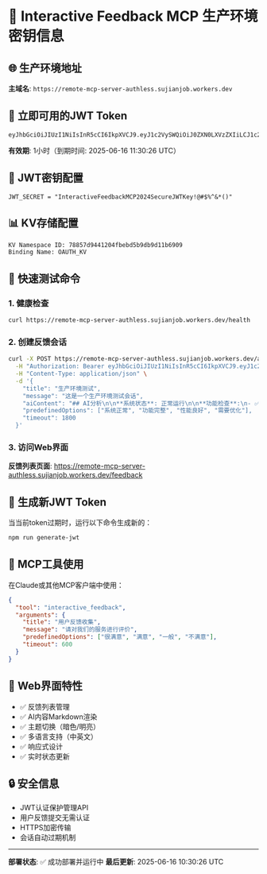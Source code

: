 # 🔐 Interactive Feedback MCP 生产环境密钥信息

## 🌐 生产环境地址
**主域名**: `https://remote-mcp-server-authless.sujianjob.workers.dev`

## 🎯 立即可用的JWT Token
```
eyJhbGciOiJIUzI1NiIsInR5cCI6IkpXVCJ9.eyJ1c2VySWQiOiJ0ZXN0LXVzZXIiLCJ1c2VybmFtZSI6InRlc3R1c2VyIiwicm9sZXMiOlsidXNlciJdLCJpYXQiOjE3NTAwNzE4MjYsImV4cCI6MTc1MDA3NTQyNn0.gbrMYdH3smi9wazQeIqgPgKIISFNAiNhFdLO54u3Jn4
```

**有效期**: 1小时（到期时间: 2025-06-16 11:30:26 UTC）

## 🔑 JWT密钥配置
```
JWT_SECRET = "InteractiveFeedbackMCP2024SecureJWTKey!@#$%^&*()"
```

## 📊 KV存储配置
```
KV Namespace ID: 78857d9441204fbebd5b9db9d11b6909
Binding Name: OAUTH_KV
```

## 🚀 快速测试命令

### 1. 健康检查
```bash
curl https://remote-mcp-server-authless.sujianjob.workers.dev/health
```

### 2. 创建反馈会话
```bash
curl -X POST https://remote-mcp-server-authless.sujianjob.workers.dev/api/feedback/create \
  -H "Authorization: Bearer eyJhbGciOiJIUzI1NiIsInR5cCI6IkpXVCJ9.eyJ1c2VySWQiOiJ0ZXN0LXVzZXIiLCJ1c2VybmFtZSI6InRlc3R1c2VyIiwicm9sZXMiOlsidXNlciJdLCJpYXQiOjE3NTAwNzE4MjYsImV4cCI6MTc1MDA3NTQyNn0.gbrMYdH3smi9wazQeIqgPgKIISFNAiNhFdLO54u3Jn4" \
  -H "Content-Type: application/json" \
  -d '{
    "title": "生产环境测试",
    "message": "这是一个生产环境测试会话",
    "aiContent": "## AI分析\n\n**系统状态**: 正常运行\n\n**功能检查**:\n- ✅ API响应正常\n- ✅ 数据库连接正常\n- ✅ 认证机制工作正常",
    "predefinedOptions": ["系统正常", "功能完整", "性能良好", "需要优化"],
    "timeout": 1800
  }'
```

### 3. 访问Web界面
**反馈列表页面**: https://remote-mcp-server-authless.sujianjob.workers.dev/feedback

## 🔄 生成新JWT Token
当当前token过期时，运行以下命令生成新的：
```bash
npm run generate-jwt
```

## 🎯 MCP工具使用
在Claude或其他MCP客户端中使用：
```json
{
  "tool": "interactive_feedback",
  "arguments": {
    "title": "用户反馈收集",
    "message": "请对我们的服务进行评价",
    "predefinedOptions": ["很满意", "满意", "一般", "不满意"],
    "timeout": 600
  }
}
```

## 📱 Web界面特性
- ✅ 反馈列表管理
- ✅ AI内容Markdown渲染
- ✅ 主题切换（暗色/明亮）
- ✅ 多语言支持（中英文）
- ✅ 响应式设计
- ✅ 实时状态更新

## 🔒 安全信息
- JWT认证保护管理API
- 用户反馈提交无需认证
- HTTPS加密传输
- 会话自动过期机制

---

**部署状态**: ✅ 成功部署并运行中
**最后更新**: 2025-06-16 10:30:26 UTC
